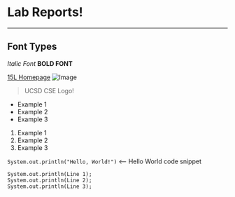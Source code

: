 # Lab Reports!
---
## Font Types
*Italic Font*
**BOLD FONT**

[15L Homepage](https://ucsd-cse15l-w22.github.io/)
![Image](http://www.sysnet.ucsd.edu/~voelker/pubcom/logo/CSELogo_4Ch2.jpg)
>UCSD CSE Logo!

* Example 1
* Example 2
* Example 3

1. Example 1
2. Example 2
3. Example 3

`System.out.println("Hello, World!")` <-- Hello World code snippet
```
System.out.println(Line 1);
System.out.println(Line 2);
System.out.println(Line 3);
```

